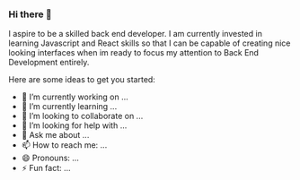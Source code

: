 ### Hi there 👋

I aspire to be a skilled back end developer. I am currently invested in learning Javascript and React skills so that I can be capable of 
creating nice looking interfaces when im ready to focus my attention to Back End Development entirely.

Here are some ideas to get you started:

- 🔭 I’m currently working on ...
- 🌱 I’m currently learning ...
- 👯 I’m looking to collaborate on ...
- 🤔 I’m looking for help with ...
- 💬 Ask me about ...
- 📫 How to reach me: ...
- 😄 Pronouns: ...
- ⚡ Fun fact: ...
